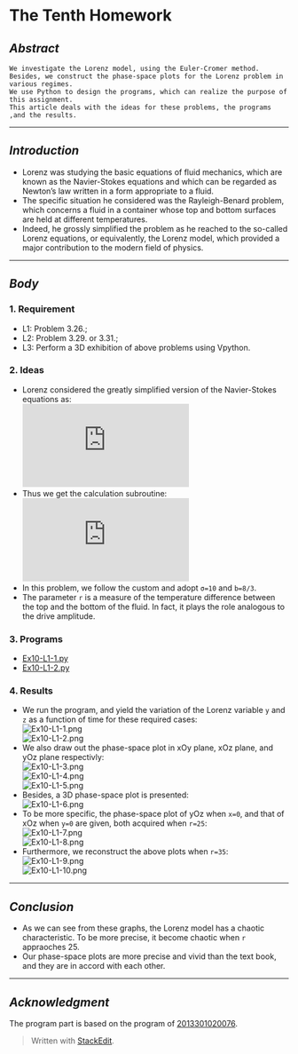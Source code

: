 

# **The Tenth Homework**



## *Abstract*
	We investigate the Lorenz model, using the Euler-Cromer method. 
	Besides, we construct the phase-space plots for the Lorenz problem in various regimes.
    We use Python to design the programs, which can realize the purpose of this assignment. 
    This article deals with the ideas for these problems, the programs ,and the results.

---

## *Introduction*
 - Lorenz was studying the basic equations of fluid mechanics, which are known as the Navier-Stokes equations and which can be regarded as Newton’s law written in a form appropriate to a fluid. 
 - The specific situation he considered was the Rayleigh-Benard problem, which concerns a fluid in a container whose top and bottom surfaces are held at different temperatures. 
 - Indeed, he grossly simplified the problem as he reached to the so-called Lorenz equations, or equivalently, the Lorenz model, which provided a major contribution to the modern field of physics.

---

## *Body*
### 1. Requirement
 - L1: Problem 3.26.;
 - L2: Problem 3.29. or 3.31.;
 - L3: Perform a 3D exhibition of above problems using Vpython.


### 2. Ideas
 - Lorenz considered the greatly simplified version of the Navier-Stokes equations as: <br>
![](http://latex.codecogs.com/gif.latex?%5C%5C%5Cfrac%7Bdx%7D%7Bdt%7D%3D%5Csigma%28y-x%29%5C%5C%5Cfrac%7Bdy%7D%7Bdt%7D%3D-xz&plus;rx-y%5C%5C%5Cfrac%7Bdz%7D%7Bdt%7D%3Dxy-bz) <br> 
 -  Thus we get the calculation subroutine: <br> ![](http://latex.codecogs.com/gif.latex?%5C%5Cx_%7Bi&plus;1%7D%3Dx_%7Bi%7D&plus;%5Csigma%28y_%7Bi%7D-x_%7Bi%7D%29dt%5C%5Cy_%7Bi&plus;1%7D%3Dy_%7Bi%7D&plus;%5Cleft%28-x_%7Bi%7Dz_%7Bi%7D&plus;rx_%7Bi%7D-y_%7Bi%7D%5Cright%29dt%5C%5Cz_%7Bi&plus;1%7D%3Dz_%7Bi%7D&plus;%5Cleft%28x_%7Bi%7Dy_%7Bi%7D-bz_%7Bi%7D%5Cright%29dt)
 - In this problem, we follow the custom and adopt  `σ=10` and `b=8/3`.
 - The parameter `r` is a measure of the temperature difference between the top and the bottom of the fluid. In fact, it plays the role analogous to the drive amplitude.


### 3. Programs
 - [Ex10-L1-1.py](https://github.com/2013301020135/computationalphysics_N2013301020135/blob/master/Chapter-3/Exercise-10/Ex10-L1-1.py)
 - [Ex10-L1-2.py](https://github.com/2013301020135/computationalphysics_N2013301020135/blob/master/Chapter-3/Exercise-10/Ex10-L1-2.py)


### 4. Results
 - We run the program, and yield the variation of the Lorenz variable `y` and `z` as a function of time for these required cases: <br> ![Ex10-L1-1.png](https://raw.githubusercontent.com/2013301020135/computationalphysics_N2013301020135/master/Chapter-3/Exercise-10/Ex10-L1-1.png) <br> ![Ex10-L1-2.png](https://raw.githubusercontent.com/2013301020135/computationalphysics_N2013301020135/master/Chapter-3/Exercise-10/Ex10-L1-2.png)
 - We also draw out the phase-space plot in xOy plane, xOz plane, and yOz plane respectivly: <br> ![Ex10-L1-3.png](https://raw.githubusercontent.com/2013301020135/computationalphysics_N2013301020135/master/Chapter-3/Exercise-10/Ex10-L1-3.png) <br> ![Ex10-L1-4.png](https://raw.githubusercontent.com/2013301020135/computationalphysics_N2013301020135/master/Chapter-3/Exercise-10/Ex10-L1-4.png) <br> ![Ex10-L1-5.png](https://raw.githubusercontent.com/2013301020135/computationalphysics_N2013301020135/master/Chapter-3/Exercise-10/Ex10-L1-5.png)
 - Besides, a 3D phase-space plot is presented: <br> ![Ex10-L1-6.png](https://raw.githubusercontent.com/2013301020135/computationalphysics_N2013301020135/master/Chapter-3/Exercise-10/Ex10-L1-6.png)
 - To be more specific, the phase-space plot of yOz when `x=0`, and that of xOz when `y=0` are given, both acquired when `r=25`: <br> ![Ex10-L1-7.png](https://raw.githubusercontent.com/2013301020135/computationalphysics_N2013301020135/master/Chapter-3/Exercise-10/Ex10-L1-7.png) <br> ![Ex10-L1-8.png](https://raw.githubusercontent.com/2013301020135/computationalphysics_N2013301020135/master/Chapter-3/Exercise-10/Ex10-L1-8.png)
 - Furthermore, we reconstruct the above plots when `r=35`: <br> ![Ex10-L1-9.png](https://raw.githubusercontent.com/2013301020135/computationalphysics_N2013301020135/master/Chapter-3/Exercise-10/Ex10-L1-9.png) <br> ![Ex10-L1-10.png](https://raw.githubusercontent.com/2013301020135/computationalphysics_N2013301020135/master/Chapter-3/Exercise-10/Ex10-L1-10.png)
 
    
---

## *Conclusion*
 - As we can see from these graphs, the Lorenz model has a chaotic characteristic. To be more precise, it become chaotic when `r` appraoches 25.
 - Our phase-space plots are more precise and vivid than the text book, and they are in accord with each other.
    
---

## *Acknowledgment*
   The program part is based on the program of [2013301020076](https://github.com/JunyiShangguan/computationalphysics_N2013301020076/tree/master/ex10_ch3.26).


> Written with [StackEdit](https://stackedit.io/).
